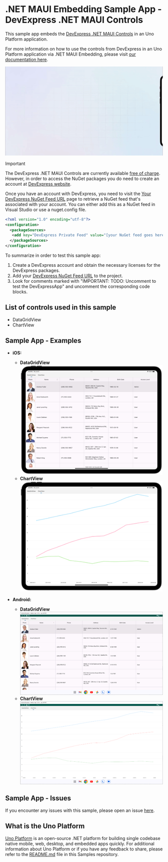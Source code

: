 # .NET MAUI Embedding Sample App - DevExpress .NET MAUI Controls

This sample app embeds the [DevExpress .NET MAUI Controls](https://www.devexpress.com/maui/) in an Uno Platform application.

For more information on how to use the controls from DevExpress in an Uno Platform application via .NET MAUI Embedding, please visit [our documentation here](https://aka.platform.uno/maui-embedding-sample-app-devexpress).

<img src="doc/assets/third-party-sample-devexpress.gif" alt="DevExpress .NET MAUI Controls Demo sample" />

> [!IMPORTANT]
> The DevExpress .NET MAUI Controls are currently available [free of charge](https://www.devexpress.com/maui/). However, in order to access the NuGet packages you do need to create an account at [DevExpress website](https://www.devexpress.com/MyAccount/Register/?returnUrl=https%3a%2f%2fnuget.devexpress.com%2f%23feed-url).
>
> Once you have an account with DevExpress, you need to visit the [Your DevExpress NuGet Feed URL](https://nuget.devexpress.com/#feed-url) page to retrieve a NuGet feed that's associated with your account. You can either add this as a NuGet feed in Visual Studio or use a nuget.config file.
>
> ```xml
> <?xml version="1.0" encoding="utf-8"?>
> <configuration>
>   <packageSources>
>    <add key="DevExpress Private Feed" value="[your NuGet feed goes here]" />
>   </packageSources>
> </configuration>
> ```
>
> To summarize in order to test this sample app:
>
> 1. Create a DevExpress account and obtain the necessary licenses for the DevExpress packages.
> 2. Add your [DevExpress NuGet Feed URL](https://nuget.devexpress.com/#feed-url) to the project.
> 3. Look for comments marked with "IMPORTANT: TODO: Uncomment to test the DevExpressApp" and uncomment the corresponding code blocks.

## List of controls used in this sample

- DataGridView
- ChartView

## Sample App - Examples

- **iOS:**
  - **DataGridView**
    ![DevExpress DataGridView on iOS](doc/assets/iOS/DevExpress_DataGridView.png)
  - **ChartView**
    ![DevExpress ChartView on iOS](doc/assets/iOS/DevExpress_ChartView.png)

- **Android:**
  - **DataGridView**
    ![DevExpress DataGridView on Android](doc/assets/Android/DevExpress_DataGridView.png)
  - **ChartView**
    ![DevExpress ChartView on Android](doc/assets/Android/DevExpress_ChartView.png)

## Sample App - Issues

If you encounter any issues with this sample, please open an issue [here](https://github.com/unoplatform/uno/issues).

## What is the Uno Platform

[Uno Platform](https://platform.uno) is an open-source .NET platform for building single codebase native mobile, web, desktop, and embedded apps quickly.
For additional information about Uno Platform or if you have any feedback to share, please refer to the [README.md](../../../README.md) file in this Samples repository.
